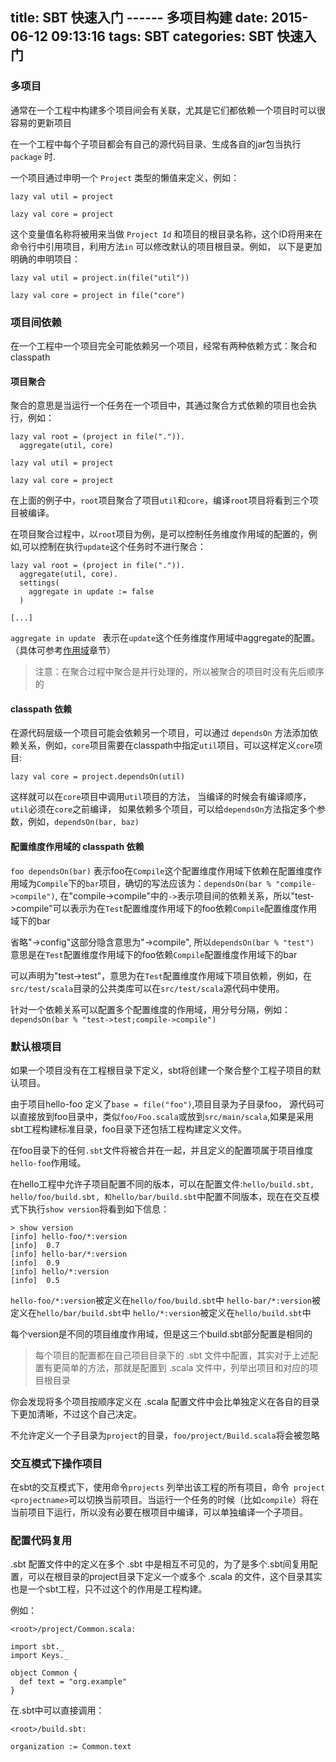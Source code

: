 title: SBT 快速入门 ------ 多项目构建
date: 2015-06-12 09:13:16
tags: SBT 
categories: SBT 快速入门
---

### 多项目

通常在一个工程中构建多个项目间会有关联，尤其是它们都依赖一个项目时可以很容易的更新项目

在一个工程中每个子项目都会有自己的源代码目录、生成各自的jar包当执行 `package` 时.

一个项目通过申明一个 `Project` 类型的懒值来定义，例如：

```
lazy val util = project

lazy val core = project
```

这个变量值名称将被用来当做 `Project Id` 和项目的根目录名称，这个ID将用来在命令行中引用项目，利用方法`in` 可以修改默认的项目根目录。例如， 以下是更加明确的申明项目：

```
lazy val util = project.in(file("util"))

lazy val core = project in file("core")
```

### 项目间依赖

在一个工程中一个项目完全可能依赖另一个项目，经常有两种依赖方式：聚合和classpath

#### 项目聚合

聚合的意思是当运行一个任务在一个项目中，其通过聚合方式依赖的项目也会执行，例如：

```
lazy val root = (project in file(".")).
  aggregate(util, core)

lazy val util = project

lazy val core = project
```

在上面的例子中，`root`项目聚合了项目`util`和`core`，编译`root`项目将看到三个项目被编译。

在项目聚合过程中，以`root`项目为例，是可以控制任务维度作用域的配置的，例如,可以控制在执行`update`这个任务时不进行聚合：

```
lazy val root = (project in file(".")).
  aggregate(util, core).
  settings(
    aggregate in update := false
  )

[...]
```

`aggregate in update ` 表示在`update`这个任务维度作用域中aggregate的配置。（具体可参考[作用域](scope.html)章节）

> 注意：在聚合过程中聚合是并行处理的，所以被聚合的项目时没有先后顺序的

#### classpath 依赖

在源代码层级一个项目可能会依赖另一个项目，可以通过 `dependsOn` 方法添加依赖关系，例如，`core`项目需要在classpath中指定`util`项目，可以这样定义`core`项目:

```
lazy val core = project.dependsOn(util)
```

这样就可以在`core`项目中调用`util`项目的方法， 当编译的时候会有编译顺序，`util`必须在`core`之前编译， 如果依赖多个项目，可以给`dependsOn`方法指定多个参数，例如，`dependsOn(bar, baz)`

#### 配置维度作用域的 classpath 依赖

`foo dependsOn(bar)` 表示foo在`Compile`这个配置维度作用域下依赖在配置维度作用域为`Compile`下的`bar`项目，确切的写法应该为：`dependsOn(bar % "compile->compile")`, 在"compile->compile"中的`->`表示项目间的依赖关系，所以"test->compile"可以表示为在`Test`配置维度作用域下的foo依赖`Compile`配置维度作用域下的bar

省略"->config"这部分隐含意思为"->compile", 所以`dependsOn(bar % "test") `意思是在`Test`配置维度作用域下的foo依赖`Compile`配置维度作用域下的bar

可以声明为"test->test"，意思为在`Test`配置维度作用域下项目依赖，例如，在`src/test/scala`目录的公共类库可以在`src/test/scala`源代码中使用。

针对一个依赖关系可以配置多个配置维度的作用域，用分号分隔，例如：`dependsOn(bar % "test->test;compile->compile")`

### 默认根项目

如果一个项目没有在工程根目录下定义，sbt将创建一个聚合整个工程子项目的默认项目。

由于项目hello-foo 定义了`base = file("foo")`,项目目录为子目录foo， 源代码可以直接放到foo目录中，类似`foo/Foo.scala`或放到`src/main/scala`,如果是采用sbt工程构建标准目录，foo目录下还包括工程构建定义文件。

在foo目录下的任何`.sbt`文件将被合并在一起，并且定义的配置项属于项目维度`hello-foo`作用域。

在hello工程中允许子项目配置不同的版本，可以在配置文件:`hello/build.sbt, hello/foo/build.sbt, 和hello/bar/build.sbt`中配置不同版本，现在在交互模式下执行`show version`将看到如下信息：

```
> show version
[info] hello-foo/*:version
[info]  0.7
[info] hello-bar/*:version
[info]  0.9
[info] hello/*:version
[info]  0.5
```

`hello-foo/*:version`被定义在`hello/foo/build.sbt`中 `hello-bar/*:version`被定义在`hello/bar/build.sbt`中 `hello/*:version`被定义在`hello/build.sbt`中

每个version是不同的项目维度作用域，但是这三个build.sbt部分配置是相同的

> 每个项目的配置都在自己项目目录下的 .sbt 文件中配置，其实对于上述配置有更简单的方法，那就是配置到 .scala 文件中，列举出项目和对应的项目根目录

你会发现将多个项目按顺序定义在 .scala 配置文件中会比单独定义在各自的目录下更加清晰，不过这个自己决定。

不允许定义一个子目录为`project`的目录，`foo/project/Build.scala`将会被忽略

### 交互模式下操作项目

在sbt的交互模式下，使用命令`projects` 列举出该工程的所有项目，命令` project <projectname>`可以切换当前项目。当运行一个任务的时候（比如`compile`）将在当前项目下运行，所以没有必要在根项目中编译，可以单独编译一个子项目。

### 配置代码复用

.sbt 配置文件中的定义在多个 .sbt 中是相互不可见的，为了是多个.sbt间复用配置，可以在根目录的project目录下定义一个或多个 .scala 的文件，这个目录其实也是一个sbt工程，只不过这个的作用是工程构建。

例如：

`<root>/project/Common.scala:`
```
import sbt._
import Keys._

object Common {
  def text = "org.example"
}
```

在.sbt中可以直接调用：

`<root>/build.sbt:`
```
organization := Common.text
```
